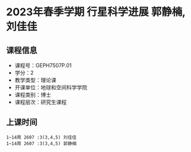 # 2023年春季学期 行星科学进展 郭静楠, 刘佳佳






## 课程信息

- 课程号：GEPH7507P.01
- 学分：2
- 教学类型：理论课
- 开课单位：地球和空间科学学院
- 课程类别：博士
- 课程层次：研究生课程

## 上课时间

```
1~14周 2607 :3(3,4,5) 刘佳佳
1~14周 2607 :3(3,4,5) 郭静楠
```

